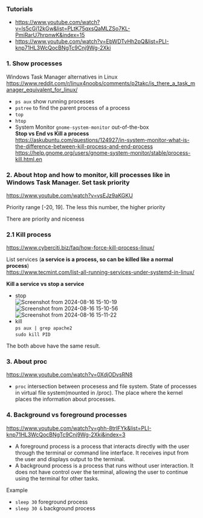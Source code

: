### Tutorials
- https://www.youtube.com/watch?v=ls5cGi12kGw&list=PLtK75qxsQaMLZSo7KL-PmiRarU7hrpnwK&index=15
- https://www.youtube.com/watch?v=EbWDTvHh2pQ&list=PLI-knp71HL3WcQocBNgTc9Cnj9Wg-2Xki

### 1. Show processes

Windows Task Manager alternatives in Linux\
https://www.reddit.com/r/linux4noobs/comments/p2takc/is_there_a_task_manager_equivalent_for_linux/

- `ps aux` show running processes
- `pstree` to find the parent process of a process
- `top`
- `htop`
- System Monitor `gnome-system-monitor` out-of-the-box\
  __Stop vs End vs Kill a process__\
  https://askubuntu.com/questions/124927/in-system-monitor-what-is-the-difference-between-kill-process-and-end-process \
  https://help.gnome.org/users/gnome-system-monitor/stable/process-kill.html.en

### 2. About htop and how to __monitor__, kill processes like in Windows Task Manager. Set task priority
https://www.youtube.com/watch?v=vsEJz9aKGKU

Priority range [-20, 19]. The less this number, the higher priority

There are priority and niceness

### 2.1 Kill process

https://www.cyberciti.biz/faq/how-force-kill-process-linux/

List services (__a service is a process, so can be killed like a normal process__)\
https://www.tecmint.com/list-all-running-services-under-systemd-in-linux/

**Kill a service vs stop a service**

- stop\
  ![Screenshot from 2024-08-16 15-10-19](https://github.com/user-attachments/assets/dba776eb-e21d-4eb8-8528-6e346cee7df6)
  ![Screenshot from 2024-08-16 15-10-56](https://github.com/user-attachments/assets/71343698-0a44-486a-9d9a-e17a1d7e1071)
  ![Screenshot from 2024-08-16 15-11-22](https://github.com/user-attachments/assets/aae4e998-a8aa-4a6d-b979-9e3609d2f84d)
- kill\
  `ps aux | grep apache2`\
  `sudo kill PID`

The both above have the same result.

### 3. About proc
https://www.youtube.com/watch?v=0XdjODvsRN8

- `proc` intersection between procesess and file system. State of processes in virtual file system(mounted in /proc). The place where the kernel places the information about processes.

### 4. Background vs foreground processes
https://www.youtube.com/watch?v=ghh-8trIFYk&list=PLI-knp71HL3WcQocBNgTc9Cnj9Wg-2Xki&index=3

- A foreground process is a process that interacts directly with the user through the terminal or command line interface. It receives input from the user and displays output to the terminal.
- A background process is a process that runs without user interaction. It does not have control over the terminal, allowing the user to continue using the terminal for other tasks.

Example
- `sleep 30` foreground process
- `sleep 30 &` background process
